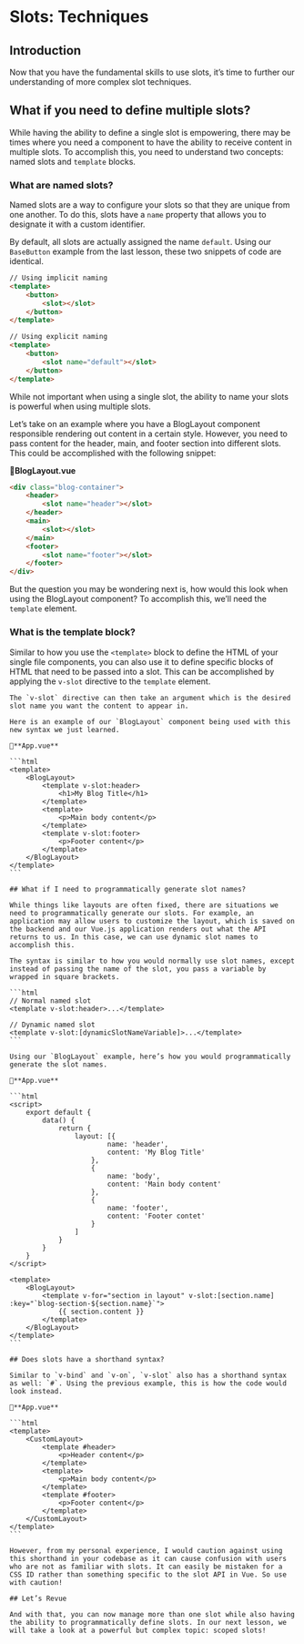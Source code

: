 # Slots: Techniques

## Introduction

Now that you have the fundamental skills to use slots, it’s time to further our understanding of more complex slot techniques.

## What if you need to define multiple slots?

While having the ability to define a single slot is empowering, there may be times where you need a component to have the ability to receive content in multiple slots. To accomplish this, you need to understand two concepts: named slots and `template` blocks.

### What are named slots?

Named slots are a way to configure your slots so that they are unique from one another. To do this, slots have a `name` property that allows you to designate it with a custom identifier.

By default, all slots are actually assigned the name `default`. Using our `BaseButton` example from the last lesson, these two snippets of code are identical.

```html
// Using implicit naming
<template>
    <button>
        <slot></slot>
    </button>
</template>

// Using explicit naming
<template>
    <button>
        <slot name="default"></slot>
    </button>
</template>
```

While not important when using a single slot, the ability to name your slots is powerful when using multiple slots.

Let’s take on an example where you have a BlogLayout component responsible rendering out content in a certain style. However, you need to pass content for the header, main, and footer section into different slots. This could be accomplished with the following snippet:

**📄BlogLayout.vue**

```html
<div class="blog-container">
    <header>
        <slot name="header"></slot>
    </header>
    <main>
        <slot></slot>
    </main>
    <footer>
        <slot name="footer"></slot>
    </footer>
</div>
```

But the question you may be wondering next is, how would this look when using the BlogLayout component? To accomplish this, we’ll need the `template` element.

### What is the template block?

Similar to how you use the `<template>` block to define the HTML of your single file components, you can also use it to define specific blocks of HTML that need to be passed into a slot. This can be accomplished by applying the `v-slot` directive to the `template` element.

    The `v-slot` directive can then take an argument which is the desired slot name you want the content to appear in.

    Here is an example of our `BlogLayout` component being used with this new syntax we just learned.

    📄**App.vue**

    ```html
    <template>
        <BlogLayout>
            <template v-slot:header>
                <h1>My Blog Title</h1>
            </template>
            <template>
                <p>Main body content</p>
            </template>
            <template v-slot:footer>
                <p>Footer content</p>
            </template>
        </BlogLayout>
    </template>
    ```

    ## What if I need to programmatically generate slot names?

    While things like layouts are often fixed, there are situations we need to programmatically generate our slots. For example, an application may allow users to customize the layout, which is saved on the backend and our Vue.js application renders out what the API returns to us. In this case, we can use dynamic slot names to accomplish this.

    The syntax is similar to how you would normally use slot names, except instead of passing the name of the slot, you pass a variable by wrapped in square brackets.

    ```html
    // Normal named slot
    <template v-slot:header>...</template>

    // Dynamic named slot
    <template v-slot:[dynamicSlotNameVariable]>...</template>
    ```

    Using our `BlogLayout` example, here’s how you would programmatically generate the slot names.

    📄**App.vue**

    ```html
    <script>
        export default {
            data() {
                return {
                    layout: [{
                            name: 'header',
                            content: 'My Blog Title'
                        },
                        {
                            name: 'body',
                            content: 'Main body content'
                        },
                        {
                            name: 'footer',
                            content: 'Footer contet'
                        }
                    ]
                }
            }
        }
    </script>

    <template>
        <BlogLayout>
            <template v-for="section in layout" v-slot:[section.name] :key="`blog-section-${section.name}`">
                {{ section.content }}
            </template>
        </BlogLayout>
    </template>
    ```

    ## Does slots have a shorthand syntax?

    Similar to `v-bind` and `v-on`, `v-slot` also has a shorthand syntax as well: `#`. Using the previous example, this is how the code would look instead.

    📄**App.vue**

    ```html
    <template>
        <CustomLayout>
            <template #header>
                <p>Header content</p>
            </template>
            <template>
                <p>Main body content</p>
            </template>
            <template #footer>
                <p>Footer content</p>
            </template>
        </CustomLayout>
    </template>
    ```

    However, from my personal experience, I would caution against using this shorthand in your codebase as it can cause confusion with users who are not as familiar with slots. It can easily be mistaken for a CSS ID rather than something specific to the slot API in Vue. So use with caution!

    ## Let’s Revue

    And with that, you can now manage more than one slot while also having the ability to programmatically define slots. In our next lesson, we will take a look at a powerful but complex topic: scoped slots!